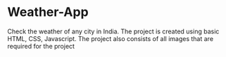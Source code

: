 # Weather-App
Check the weather of any city in India.
The project is created using basic HTML, CSS, Javascript.
The project also consists of all images that are required for the project

